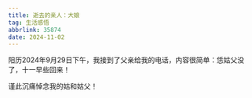 ```yaml
---
title: 逝去的亲人：大娘
tag: 生活感悟
abbrlink: 35874
date: 2024-11-02
---
```

阳历2024年9月29日下午，我接到了父亲给我的电话，内容很简单：恁姑父没了，十一早些回来！

谨此沉痛悼念我的姑和姑父！